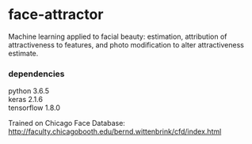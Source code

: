 # face-attractor
Machine learning applied to facial beauty: estimation, attribution of attractiveness to features, and photo modification to alter attractiveness estimate.  
### dependencies
python 3.6.5  
keras 2.1.6  
tensorflow 1.8.0  

Trained on Chicago Face Database: http://faculty.chicagobooth.edu/bernd.wittenbrink/cfd/index.html
